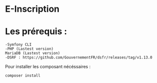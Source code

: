 # E-Inscription

# Les prérequis : 

`-Symfony CLI` <br>
`-PHP (Lastest version)` <br>
`MariaDB (Lastest version)`<br>
`-DSRF : https://github.com/GouvernementFR/dsfr/releases/tag/v1.13.0` <br>

Pour installer les composant nécéssaires :

`composer install`
